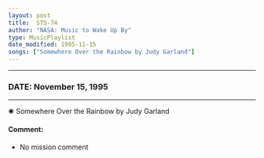 ```yaml
---
layout: post
title:  STS-74
author: "NASA: Music to Wake Up By"
type: MusicPlaylist
date_modified: 1995-11-15
songs: ["Somewhere Over the Rainbow by Judy Garland"]
---
```


----
### DATE: November 15, 1995
----
✺ Somewhere Over the Rainbow by Judy Garland

#### Comment:
* No mission comment



<br/>
<center>
	<a target="_blank"
	   href="https://twitter.com/intent/tweet?hashtags=Space,NASA,Playlist,NASAWakeupCalls,SpaceProgram&text={{ page.author}}, '{{ page.songs.first }}' {{ page.title }}, {{ page.date | date: '%B %d, %Y' }}. {{ site.url }}{{ page.url }} @nasawakeupcalls">
	   <i class="fab fa-twitter" alt="Tweet this page" style="font-size: 1.3em;"></i>
	</a>
	&nbsp; 	<i class="fas fa-user-astronaut" style="font-size: 1.5em;"></i> &nbsp;
    <a type="amzn" search="'Somewhere Over the Rainbow by Judy Garland'" category="popular music">
        <i class="fab fa-amazon" style="font-size: 1.3em;"></i>
    </a>
</center>
